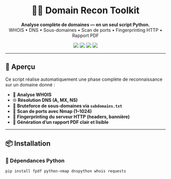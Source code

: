 <h1 align="center">🕵️‍♂️ Domain Recon Toolkit</h1>
<p align="center">
  <strong>Analyse complète de domaines — en un seul script Python.</strong><br>
  WHOIS • DNS • Sous-domaines • Scan de ports • Fingerprinting HTTP • Rapport PDF
</p>

<p align="center">
  <img src="https://img.shields.io/badge/Python-3.10%2B-blue?logo=python">
  <img src="https://img.shields.io/badge/License-Free-green">
  <img src="https://img.shields.io/badge/Scan-Nmap-critical?logo=nmap">
  <img src="https://img.shields.io/badge/Output-PDF-lightgrey?logo=adobeacrobatreader">
</p>

---

## 🧠 Aperçu

Ce script réalise automatiquement une phase complète de reconnaissance sur un domaine donné :

- 🔎 **Analyse WHOIS**
- 🌐 **Résolution DNS (A, MX, NS)**
- 🧭 **Bruteforce de sous-domaines via `subdomains.txt`**
- 🚪 **Scan de ports avec Nmap (1–1024)**
- 🧠 **Fingerprinting du serveur HTTP (headers, bannière)**
- 📝 **Génération d’un rapport PDF clair et lisible**

---

## 📦 Installation

### 🔧 Dépendances Python

```bash
pip install fpdf python-nmap dnspython whois requests
